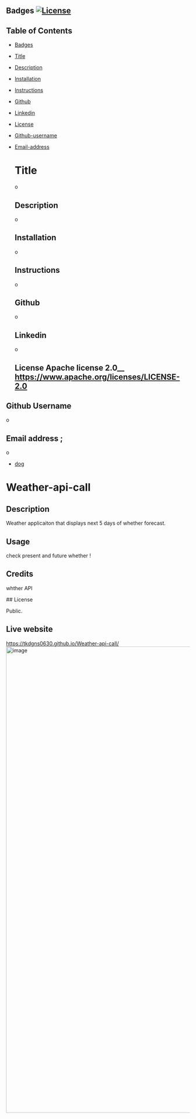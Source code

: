 ## Badges <a name ="Badges"/>[![License](https://img.shields.io/badge/License-Apache_2.0-blue.svg)](https://opensource.org/licenses/Apache-2.0)
  
## Table of Contents

- [Badges](#badges)
- [Title](#title)
- [Description](#description)
- [Installation](#installation)
- [Instructions](#instructions)
- [Github](#github)
- [Linkedin](#linkedin)
- [License](#license)
- [Github-username](#githubusername)
- [Email-address](#emailaddress)


   # Title <a name="title"/>
   o 

   ## Description <a name="description"/>
   o
   
   ## Installation <a name="installation"/>
   o

   ## Instructions <a name="instructions"/>
   o

   ## Github <a name ="github"/>
   o

   ## Linkedin <a name ="linkedin"/>
   o

   ## License <a name ="license"/>Apache license 2.0__ https://www.apache.org/licenses/LICENSE-2.0

 ## Github Username <a name ="githubusername"/>
 o

 ## Email address <a name ="emailaddress"/>;
 o
   
    










- [dog](#license)

# Weather-api-call

## Description

Weather applicaiton that displays next 5 days of whether forecast.

## Usage

check present and future whether !

## Credits

whther API

<a name="license"/>
## License

Public.

## Live website
https://tkdgns0630.github.io/Weather-api-call/
<img width="1274" alt="image" src="https://github.com/tkdgns0630/Weather-api-call/assets/129707996/cf36be33-f9a3-497c-8500-0c9ed6208cb0">
